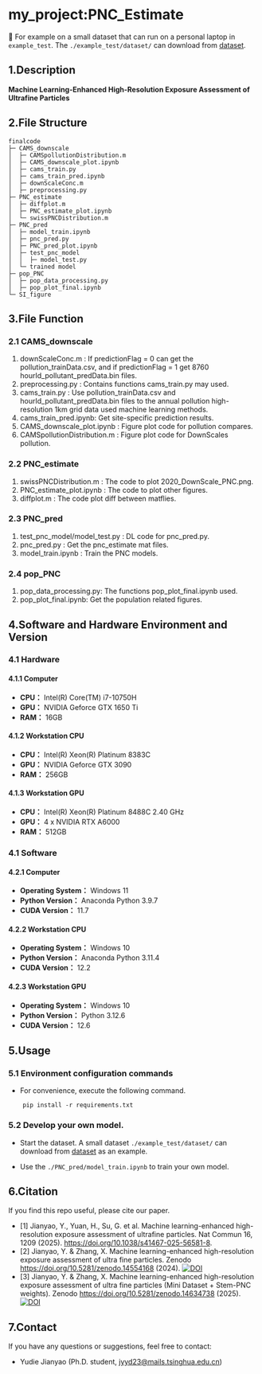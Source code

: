 <!--
 * @Author: JYYD jyyd23@mails.tsinghua.edu.cn
 * @Date: 2024-05-08 19:46:19
 * @LastEditors: JYYD jyyd23@mails.tsinghua.edu.cn
 * @LastEditTime: 2024-11-05 01:21:43
 * @FilePath: README.md
 * @Description: 
 * 
-->

# my_project:PNC_Estimate

:triangular_flag_on_post: For example on a small dataset that can run on a personal laptop in `example_test`. The `./example_test/dataset/` can download from [dataset](https://huggingface.co/jyyd23/PNC_Estimate/tree/main).

## 1.Description

**Machine Learning-Enhanced High-Resolution Exposure Assessment of Ultrafine Particles**

## 2.File Structure
```
finalcode
├─ CAMS_downscale
│  ├─ CAMSpollutionDistribution.m
│  ├─ CAMS_downscale_plot.ipynb
│  ├─ cams_train.py
│  ├─ cams_train_pred.ipynb
│  ├─ downScaleConc.m
│  ├─ preprocessing.py
├─ PNC_estimate
│  ├─ diffplot.m
│  ├─ PNC_estimate_plot.ipynb
│  └─ swissPNCDistribution.m
├─ PNC_pred
│  ├─ model_train.ipynb
│  ├─ pnc_pred.py
│  ├─ PNC_pred_plot.ipynb
│  ├─ test_pnc_model
│  │  ├─ model_test.py
│  └─ trained model
├─ pop_PNC
│  ├─ pop_data_processing.py
│  ├─ pop_plot_final.ipynb
└─ SI_figure

```

## 3.File Function

### 2.1 CAMS_downscale
1. downScaleConc.m : If predictionFlag = 0 can get the pollution_trainData.csv, and if predictionFlag = 1 get 8760 hourId_pollutant_predData.bin files.
2. preprocessing.py : Contains functions cams_train.py may used.
3. cams_train.py : Use pollution_trainData.csv and hourId_pollutant_predData.bin files to the annual pollution high-resolution 1km grid data used machine learning methods.
4. cams_train_pred.ipynb: Get site-specific prediction results.
5. CAMS_downscale_plot.ipynb : Figure plot code for pollution compares.
6. CAMSpollutionDistribution.m : Figure plot code for DownScales pollution.

### 2.2 PNC_estimate
1. swissPNCDistribution.m : The code to plot 2020_DownScale_PNC.png.
2. PNC_estimate_plot.ipynb : The code to plot other figures.
3. diffplot.m : The code plot diff between matflies.

### 2.3 PNC_pred
1.  test_pnc_model/model_test.py : DL code for pnc_pred.py.
2.  pnc_pred.py : Get the pnc_estimate mat files.
3.  model_train.ipynb : Train the PNC models.

### 2.4 pop_PNC
1. pop_data_processing.py: The functions pop_plot_final.ipynb used.
2. pop_plot_final.ipynb: Get the population related figures.


## 4.Software and Hardware Environment and Version

### 4.1 Hardware

#### 4.1.1 Computer
+ **CPU：** Intel(R) Core(TM) i7-10750H
+ **GPU：** NVIDIA Geforce GTX 1650 Ti
+ **RAM：** 16GB

#### 4.1.2 Workstation CPU
+ **CPU：** Intel(R) Xeon(R) Platinum 8383C
+ **GPU：** NVIDIA Geforce GTX 3090
+ **RAM：** 256GB

#### 4.1.3 Workstation GPU
+ **CPU：** Intel(R) Xeon(R) Platinum 8488C 2.40 GHz
+ **GPU：** 4 x NVIDIA RTX A6000
+ **RAM：** 512GB

### 4.1 Software

#### 4.2.1 Computer
* **Operating System：** Windows 11
* **Python Version：** Anaconda Python 3.9.7
* **CUDA Version：** 11.7

#### 4.2.2 Workstation CPU
* **Operating System：** Windows 10
* **Python Version：** Anaconda Python 3.11.4
* **CUDA Version：** 12.2

#### 4.2.3 Workstation GPU
* **Operating System：** Windows 10
* **Python Version：** Python 3.12.6
* **CUDA Version：** 12.6

## 5.Usage

### 5.1 Environment configuration commands
- For convenience, execute the following command.

```
    pip install -r requirements.txt
```

### 5.2 Develop your own model.
- Start the dataset. A small dataset `./example_test/dataset/` can download from [dataset](https://huggingface.co/jyyd23/PNC_Estimate/blob/main/dataset) as an example.

- Use the `./PNC_pred/model_train.ipynb` to train your own model.


## 6.Citation

If you find this repo useful, please cite our paper.

- [1] Jianyao, Y., Yuan, H., Su, G. et al. Machine learning-enhanced high-resolution exposure assessment of ultrafine particles. Nat Commun 16, 1209 (2025). https://doi.org/10.1038/s41467-025-56581-8.
- [2] Jianyao, Y. & Zhang, X. Machine learning-enhanced high-resolution exposure assessment of ultra fine particles. Zenodo https://doi.org/10.5281/zenodo.14554168 (2024). [![DOI](https://zenodo.org/badge/DOI/10.5281/zenodo.14554168.svg)](https://doi.org/10.5281/zenodo.14554168 (2024))
- [3] Jianyao, Y. & Zhang, X. Machine learning-enhanced high-resolution exposure assessment of ultra fine particles (Mini Dataset + Stem-PNC weights). Zenodo https://doi.org/10.5281/zenodo.14634738 (2025). [![DOI](https://zenodo.org/badge/DOI/10.5281/zenodo.14634738.svg)](https://doi.org/10.5281/zenodo.14634738 (2025))


## 7.Contact
If you have any questions or suggestions, feel free to contact:
- Yudie Jianyao (Ph.D. student, jyyd23@mails.tsinghua.edu.cn)
